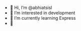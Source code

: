 - 👋 Hi, I’m @abhiatsisl
- 👀 I’m interested in development
- 🌱 I’m currently learning Express
- 💞️ 

<!---
abhiatsisl/abhiatsisl is a ✨ special ✨ repository because its `README.md` (this file) appears on your GitHub profile.
You can click the Preview link to take a look at your changes.
--->
